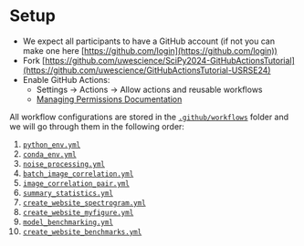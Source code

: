 # Setup

* We expect all participants to have a GitHub account (if not you can make one here [https://github.com/login](https://github.com/login))
* Fork [https://github.com/uwescience/SciPy2024-GitHubActionsTutorial](https://github.com/uwescience/GitHubActionsTutorial-USRSE24)
* Enable GitHub Actions:
  * Settings ->   Actions -> Allow actions and reusable workflows
  * [Managing Permissions 
Documentation](https://docs.github.com/en/repositories/managing-your-repositorys-settings-and-features/enabling-features-for-your-repository/managing-github-actions-settings-for-a-repository)


All workflow configurations are stored in the [`.github/workflows`](https://github.com/uwescience/GitHubActionsTutorial-USRSE24/tree/main/.github/workflows) folder and we will go through them in the following order:

1. [`python_env.yml`](https://github.com/uwescience/GitHubActionsTutorial-USRSE24/blob/main/.github/workflows/python_env.yml)
2. [`conda_env.yml`](https://github.com/uwescience/GitHubActionsTutorial-USRSE24/blob/main/.github/workflows/conda_env.yml)
3. [`noise_processing.yml`](https://github.com/uwescience/GitHubActionsTutorial-USRSE24/blob/main/.github/workflows/noise_processing.yml)
5. [`batch_image_correlation.yml`](https://github.com/uwescience/GitHubActionsTutorial-USRSE24/blob/main/.github/workflows/batch_image_correlation.yml)
6. [`image_correlation_pair.yml`](https://github.com/uwescience/GitHubActionsTutorial-USRSE24/blob/main/.github/workflows/image_correlation_pair.yml)
7. [`summary_statistics.yml`](https://github.com/uwescience/GitHubActionsTutorial-USRSE24/blob/main/.github/workflows/summary_statistics.yml)
8. [`create_website_spectrogram.yml`](https://github.com/uwescience/GitHubActionsTutorial-USRSE24/blob/main/.github/workflows/create_website_spectrogram.yml)
9. [`create_website_myfigure.yml`](https://github.com/uwescience/GitHubActionsTutorial-USRSE24/blob/main/.github/workflows/create_website_myfigure.yml)
10. [`model_benchmarking.yml`](https://github.com/uwescience/GitHubActionsTutorial-USRSE24/blob/main/.github/workflows/model_benchmarking.yml)
11. [`create_website_benchmarks.yml`](https://github.com/uwescience/GitHubActionsTutorial-USRSE24/blob/main/.github/workflows/create_website_benchmarks.yml)
 






























